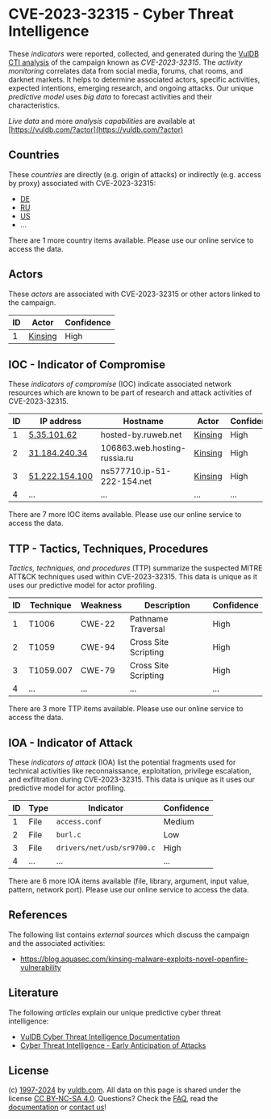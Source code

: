 # CVE-2023-32315 - Cyber Threat Intelligence

These _indicators_ were reported, collected, and generated during the [VulDB CTI analysis](https://vuldb.com/?kb.cti) of the campaign known as _CVE-2023-32315_. The _activity monitoring_ correlates data from social media, forums, chat rooms, and darknet markets. It helps to determine associated actors, specific activities, expected intentions, emerging research, and ongoing attacks. Our unique _predictive model_ uses _big data_ to forecast activities and their characteristics.

_Live data_ and more _analysis capabilities_ are available at [https://vuldb.com/?actor](https://vuldb.com/?actor)

## Countries

These _countries_ are directly (e.g. origin of attacks) or indirectly (e.g. access by proxy) associated with CVE-2023-32315:

* [DE](https://vuldb.com/?country.de)
* [RU](https://vuldb.com/?country.ru)
* [US](https://vuldb.com/?country.us)
* ...

There are 1 more country items available. Please use our online service to access the data.

## Actors

These _actors_ are associated with CVE-2023-32315 or other actors linked to the campaign.

ID | Actor | Confidence
-- | ----- | ----------
1 | [Kinsing](https://vuldb.com/?actor.kinsing) | High

## IOC - Indicator of Compromise

These _indicators of compromise_ (IOC) indicate associated network resources which are known to be part of research and attack activities of CVE-2023-32315.

ID | IP address | Hostname | Actor | Confidence
-- | ---------- | -------- | ----- | ----------
1 | [5.35.101.62](https://vuldb.com/?ip.5.35.101.62) | hosted-by.ruweb.net | [Kinsing](https://vuldb.com/?actor.kinsing) | High
2 | [31.184.240.34](https://vuldb.com/?ip.31.184.240.34) | 106863.web.hosting-russia.ru | [Kinsing](https://vuldb.com/?actor.kinsing) | High
3 | [51.222.154.100](https://vuldb.com/?ip.51.222.154.100) | ns577710.ip-51-222-154.net | [Kinsing](https://vuldb.com/?actor.kinsing) | High
4 | ... | ... | ... | ...

There are 7 more IOC items available. Please use our online service to access the data.

## TTP - Tactics, Techniques, Procedures

_Tactics, techniques, and procedures_ (TTP) summarize the suspected MITRE ATT&CK techniques used within CVE-2023-32315. This data is unique as it uses our predictive model for actor profiling.

ID | Technique | Weakness | Description | Confidence
-- | --------- | -------- | ----------- | ----------
1 | T1006 | CWE-22 | Pathname Traversal | High
2 | T1059 | CWE-94 | Cross Site Scripting | High
3 | T1059.007 | CWE-79 | Cross Site Scripting | High
4 | ... | ... | ... | ...

There are 3 more TTP items available. Please use our online service to access the data.

## IOA - Indicator of Attack

These _indicators of attack_ (IOA) list the potential fragments used for technical activities like reconnaissance, exploitation, privilege escalation, and exfiltration during CVE-2023-32315. This data is unique as it uses our predictive model for actor profiling.

ID | Type | Indicator | Confidence
-- | ---- | --------- | ----------
1 | File | `access.conf` | Medium
2 | File | `burl.c` | Low
3 | File | `drivers/net/usb/sr9700.c` | High
4 | ... | ... | ...

There are 6 more IOA items available (file, library, argument, input value, pattern, network port). Please use our online service to access the data.

## References

The following list contains _external sources_ which discuss the campaign and the associated activities:

* https://blog.aquasec.com/kinsing-malware-exploits-novel-openfire-vulnerability

## Literature

The following _articles_ explain our unique predictive cyber threat intelligence:

* [VulDB Cyber Threat Intelligence Documentation](https://vuldb.com/?kb.cti)
* [Cyber Threat Intelligence - Early Anticipation of Attacks](https://www.scip.ch/en/?labs.20201022)

## License

(c) [1997-2024](https://vuldb.com/?kb.changelog) by [vuldb.com](https://vuldb.com/?kb.about). All data on this page is shared under the license [CC BY-NC-SA 4.0](https://creativecommons.org/licenses/by-nc-sa/4.0/). Questions? Check the [FAQ](https://vuldb.com/?kb.faq), read the [documentation](https://vuldb.com/?kb) or [contact us](https://vuldb.com/?contact)!
